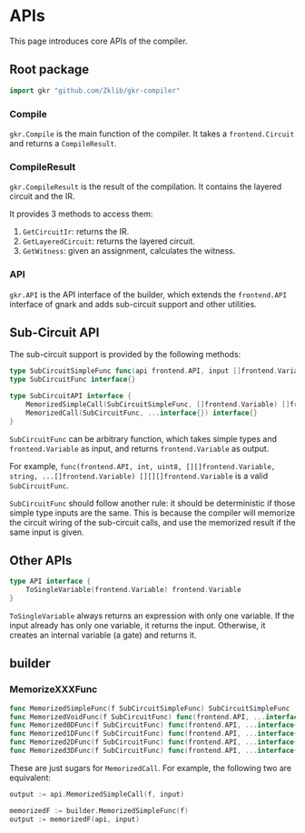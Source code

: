 # APIs

This page introduces core APIs of the compiler.

## Root package

```go
import gkr "github.com/Zklib/gkr-compiler"
```

### Compile

`gkr.Compile` is the main function of the compiler. It takes a `frontend.Circuit` and returns a `CompileResult`.

### CompileResult

`gkr.CompileResult` is the result of the compilation. It contains the layered circuit and the IR.

It provides 3 methods to access them:

1. `GetCircuitIr`: returns the IR.
2. `GetLayeredCircuit`: returns the layered circuit.
3. `GetWitness`: given an assignment, calculates the witness.

### API

`gkr.API` is the API interface of the builder, which extends the `frontend.API` interface of gnark and adds sub-circuit support and other utilities.

## Sub-Circuit API

The sub-circuit support is provided by the following methods:

```go
type SubCircuitSimpleFunc func(api frontend.API, input []frontend.Variable) []frontend.Variable
type SubCircuitFunc interface{}

type SubCircuitAPI interface {
	MemorizedSimpleCall(SubCircuitSimpleFunc, []frontend.Variable) []frontend.Variable
	MemorizedCall(SubCircuitFunc, ...interface{}) interface{}
}
```

`SubCircuitFunc` can be arbitrary function, which takes simple types and `frontend.Variable` as input, and returns `frontend.Variable` as output.

For example, `func(frontend.API, int, uint8, [][]frontend.Variable, string, ...[]frontend.Variable) [][][]frontend.Variable` is a valid `SubCircuitFunc`.

`SubCircuitFunc` should follow another rule: it should be deterministic if those simple type inputs are the same. This is because the compiler will memorize the circuit wiring of the sub-circuit calls, and use the memorized result if the same input is given.

## Other APIs

```go
type API interface {
	ToSingleVariable(frontend.Variable) frontend.Variable
}
```

`ToSingleVariable` always returns an expression with only one variable. If the input already has only one variable, it returns the input. Otherwise, it creates an internal variable (a gate) and returns it.

## builder

### MemorizeXXXFunc

```go
func MemorizedSimpleFunc(f SubCircuitSimpleFunc) SubCircuitSimpleFunc
func MemorizedVoidFunc(f SubCircuitFunc) func(frontend.API, ...interface{})
func Memorized0DFunc(f SubCircuitFunc) func(frontend.API, ...interface{}) frontend.Variable
func Memorized1DFunc(f SubCircuitFunc) func(frontend.API, ...interface{}) []frontend.Variable
func Memorized2DFunc(f SubCircuitFunc) func(frontend.API, ...interface{}) [][]frontend.Variable
func Memorized3DFunc(f SubCircuitFunc) func(frontend.API, ...interface{}) [][][]frontend.Variable
```

These are just sugars for `MemorizedCall`. For example, the following two are equivalent:

```go
output := api.MemorizedSimpleCall(f, input)

memorizedF := builder.MemorizedSimpleFunc(f)
output := memorizedF(api, input)
```